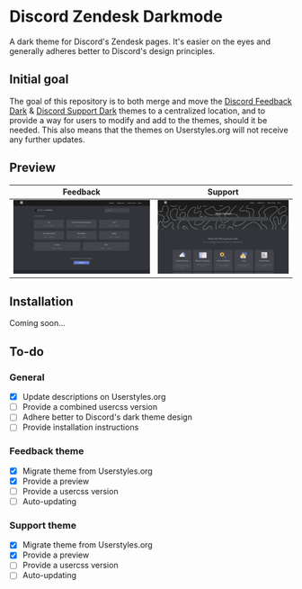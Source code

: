 # Discord Zendesk Darkmode

A dark theme for Discord's Zendesk pages. It's easier on the eyes and generally adheres better to Discord's design principles.

## Initial goal

The goal of this repository is to both merge and move the [Discord Feedback Dark](https://userstyles.org/styles/165795) & [Discord Support Dark](https://userstyles.org/styles/166961) themes to a centralized location, and to provide a way for users to modify and add to the themes, should it be needed. This also means that the themes on Userstyles.org will not receive any further updates.

## Preview

| Feedback | Support |
|----------|---------|
| ![Feedback after](./images/screenshots/feedback_after.png) | ![Support after](./images/screenshots/support_after.png) |

## Installation

Coming soon...

## To-do

### General

- [x] Update descriptions on Userstyles.org
- [ ] Provide a combined usercss version
- [ ] Adhere better to Discord's dark theme design
- [ ] Provide installation instructions

### Feedback theme

- [x] Migrate theme from Userstyles.org
- [x] Provide a preview
- [ ] Provide a usercss version
- [ ] Auto-updating

### Support theme

- [x] Migrate theme from Userstyles.org
- [x] Provide a preview
- [ ] Provide a usercss version
- [ ] Auto-updating
